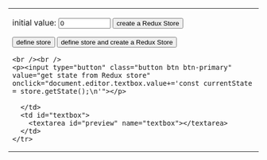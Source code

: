 
<link rel="stylesheet" href="https://maxcdn.bootstrapcdn.com/bootstrap/3.3.7/css/bootstrap.min.css" integrity="sha384-BVYiiSIFeK1dGmJRAkycuHAHRg32OmUcww7on3RYdg4Va+PmSTsz/K68vbdEjh4u" crossorigin="anonymous"/>
<link rel="stylesheet" href="styles.css" />

<style>
  h1 > a {
  font-family: Corbel;
  color: white;
  }
  h1 {
  border-bottom: none;
  }
</style>

<form name="editor">
  <table>
    <tr>
      <td id="buttons">
<p>initial value: <input value="0" name="reducer" size="10" type="textfield">
    <input type="button" class="button btn btn-primary" value="create a Redux Store" onclick="document.editor.textbox.value+='\nconst reducer = (state = ' + document.editor.reducer.value +') => {\n  return state;\n}\n\n'"></p>
    <p><input type="button" class="button btn btn-primary" value="define store" onclick="document.editor.textbox.value+='const store = Redux.createStore(reducer);\n'">
    <input type="button" class="button btn btn-primary" value="define store and create a Redux Store" onclick="document.editor.textbox.value+='const store = Redux.createStore(\n  (state = ' + document.editor.reducer.value +') => state\n);\n\nconst store = Redux.createStore(reducer);\n\n'"></p>

    <br /><br />
    <p><input type="button" class="button btn btn-primary" value="get state from Redux store" onclick="document.editor.textbox.value+='const currentState = store.getState();\n'"></p>
        
      </td>
      <td id="textbox">
        <textarea id="preview" name="textbox"></textarea>
      </td>
    </tr>
  </table>
</form>
